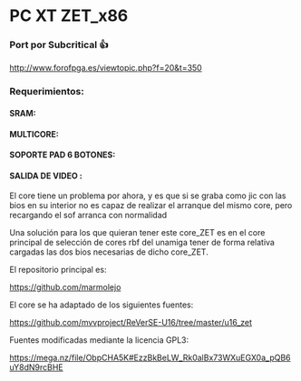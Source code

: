 # PC XT ZET_x86
### Port por Subcritical :+1:

http://www.forofpga.es/viewtopic.php?f=20&t=350

### Requerimientos: 

#### SRAM:

#### MULTICORE:

#### SOPORTE PAD 6 BOTONES: 

#### SALIDA DE VIDEO : 

El core tiene un problema por ahora, y es que si se graba como jic con las bios en su interior no es capaz de realizar el arranque del mismo core, pero recargando el sof arranca con normalidad

Una solución para los que quieran tener este core_ZET es en el core principal de selección de cores rbf del unamiga tener de forma relativa cargadas las dos bios necesarias de dicho core_ZET.

El repositorio principal es:

https://github.com/marmolejo

El core se ha adaptado de los siguientes fuentes:

https://github.com/mvvproject/ReVerSE-U16/tree/master/u16_zet

Fuentes modificadas mediante la licencia GPL3:

https://mega.nz/file/ObpCHA5K#EzzBkBeLW_Rk0alBx73WXuEGX0a_pQB6uY8dN9rcBHE
